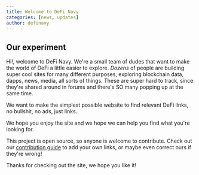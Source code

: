 ```yaml
---
title: Welcome to DeFi Navy
categories: [news, updates]
author: definavy
---
```

## Our experiment

Hi!, welcome to DeFi Navy. We're a small team of dudes that want to make the world of DeFi a little easier to explore. *Dozens* of people are building super cool sites for many different purposes, exploring blockchain data, dapps, news, media, all sorts of things. These are super hard to track, since they're shared around in forums and there's SO many popping up at the same time. 

We want to make the simplest possible website to find relevant DeFi links, no bullshit, no ads, just links.

We hope you enjoy the site and we hope we can help you find what you're looking for.

This project is open source, so anyone is welcome to contribute. Check out our [contribution guide](https://defi.navy/contributionguide) to add your own links, or maybe even correct ours if they're wrong!

Thanks for checking out the site, we hope you like it!
